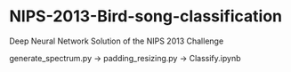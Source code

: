 # NIPS-2013-Bird-song-classification
Deep Neural Network Solution of the NIPS 2013 Challenge

generate_spectrum.py -> padding_resizing.py -> Classify.ipynb
